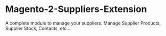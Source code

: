 # Magento-2-Suppliers-Extension
A complete module to manage your suppliers. Manage Supplier Products, Supplier Stock, Contacts, etc...
